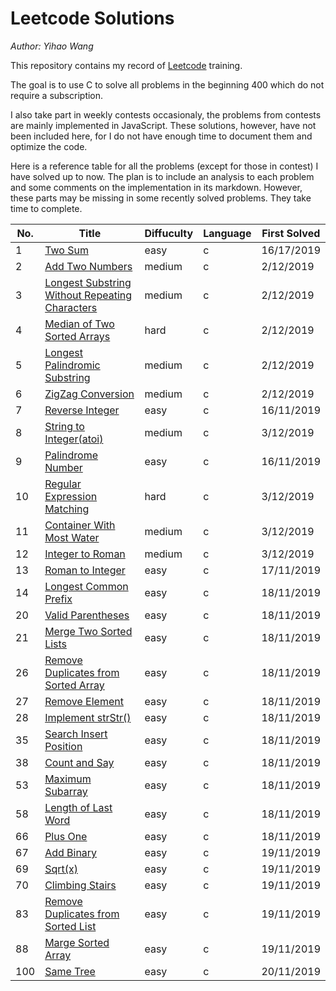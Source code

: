 # Leetcode Solutions

*Author: Yihao Wang*

This repository contains my record of [Leetcode](https://leetcode.com/) training.

The goal is to use C to solve all problems in the beginning 400 which do not require a subscription.

I also take part in weekly contests occasionaly, the problems from contests are mainly implemented in JavaScript. These solutions, however, have not been included here, for I do not have enough time to document them and optimize the code.

Here is a reference table for all the problems (except for those in contest) I have solved up to now. The plan is to include an analysis to each problem and some comments on the implementation in its markdown. However, these parts may be missing in some recently solved problems. They take time to complete.

|No.|Title|Diffuculty|Language|First Solved|
|---|---|---|---|---|
|1|[Two Sum](https://github.com/CoderYihaoWang/LeetCodeSolutions/blob/master/1_Two_Sum.md)|easy|c|16/17/2019|
|2|[Add Two Numbers](https://github.com/CoderYihaoWang/LeetCodeSolutions/blob/master/2_Add_Two_Numbers.md)|medium|c|2/12/2019|
|3|[Longest Substring Without Repeating Characters](https://github.com/CoderYihaoWang/LeetCodeSolutions/blob/master/3_Longest_Substring_Without_Repeating_Characters.md)|medium|c|2/12/2019|
|4|[Median of Two Sorted Arrays](https://github.com/CoderYihaoWang/LeetCodeSolutions/blob/master/4_Median_of_Two_Sorted_Arrays.md)|hard|c|2/12/2019|
|5|[Longest Palindromic Substring](https://github.com/CoderYihaoWang/LeetCodeSolutions/blob/master/5_Longest_Palindromic_Substring.md)|medium|c|2/12/2019|
|6|[ZigZag Conversion](https://github.com/CoderYihaoWang/LeetCodeSolutions/blob/master/6_ZigZag_Conversion.md)|medium|c|2/12/2019|
|7|[Reverse Integer](https://github.com/CoderYihaoWang/LeetCodeSolutions/blob/master/7_Reverse_Integer.md)|easy|c|16/11/2019|
|8|[String to Integer(atoi)](https://github.com/CoderYihaoWang/LeetCodeSolutions/blob/master/8_String_to_Integer(atoi).md)|medium|c|3/12/2019|
|9|[Palindrome Number](https://github.com/CoderYihaoWang/LeetCodeSolutions/blob/master/9_Palindrome_Number.md)|easy|c|16/11/2019|
|10|[Regular Expression Matching](https://github.com/CoderYihaoWang/LeetCodeSolutions/blob/master/10_Regular_Expression_Matching.md)|hard|c|3/12/2019|
|11|[Container With Most Water](https://github.com/CoderYihaoWang/LeetCodeSolutions/blob/master/11_Container_With_Most_Water.md)|medium|c|3/12/2019|
|12|[Integer to Roman](https://github.com/CoderYihaoWang/LeetCodeSolutions/blob/master/12_Integer_to_Roman.md)|medium|c|3/12/2019|
|13|[Roman to Integer](https://github.com/CoderYihaoWang/LeetCodeSolutions/blob/master/13_Roman_to_Integer.md)|easy|c|17/11/2019|
|14|[Longest Common Prefix](https://github.com/CoderYihaoWang/LeetCodeSolutions/blob/master/14_Longest_Common_Prefix.md)|easy|c|18/11/2019|
|20|[Valid Parentheses](https://github.com/CoderYihaoWang/LeetCodeSolutions/blob/master/20_Valid_Parentheses.md)|easy|c|18/11/2019|
|21|[Merge Two Sorted Lists](https://github.com/CoderYihaoWang/LeetCodeSolutions/blob/master/21_Merge_Two_Sorted_Lists.md)|easy|c|18/11/2019|
|26|[Remove Duplicates from Sorted Array](https://github.com/CoderYihaoWang/LeetCodeSolutions/blob/master/26_Remove_Duplicates_from_Sorted_Array.md)|easy|c|18/11/2019|
|27|[Remove Element](https://github.com/CoderYihaoWang/LeetCodeSolutions/blob/master/27_Remove_Element.md)|easy|c|18/11/2019|
|28|[Implement strStr()](https://github.com/CoderYihaoWang/LeetCodeSolutions/blob/master/28_Implement_strStr().md)|easy|c|18/11/2019|
|35|[Search Insert Position](https://github.com/CoderYihaoWang/LeetCodeSolutions/blob/master/35_Search_Insert_Position.md)|easy|c|18/11/2019|
|38|[Count and Say](https://github.com/CoderYihaoWang/LeetCodeSolutions/blob/master/38_Count_and_Say.md)|easy|c|18/11/2019|
|53|[Maximum Subarray](https://github.com/CoderYihaoWang/LeetCodeSolutions/blob/master/53_Maximum_Subarray.md)|easy|c|18/11/2019|
|58|[Length of Last Word](https://github.com/CoderYihaoWang/LeetCodeSolutions/blob/master/58_Length_of_Last_Word.md)|easy|c|18/11/2019|
|66|[Plus One](https://github.com/CoderYihaoWang/LeetCodeSolutions/blob/master/66_Plus_One.md)|easy|c|18/11/2019|
|67|[Add Binary](https://github.com/CoderYihaoWang/LeetCodeSolutions/blob/master/67_Add_Binary.md)|easy|c|19/11/2019|
|69|[Sqrt(x)](https://github.com/CoderYihaoWang/LeetCodeSolutions/blob/master/69_Sqrt(x).md)|easy|c|19/11/2019|
|70|[Climbing Stairs](https://github.com/CoderYihaoWang/LeetCodeSolutions/blob/master/70_Climbing_Stairs.md)|easy|c|19/11/2019|
|83|[Remove Duplicates from Sorted List](https://github.com/CoderYihaoWang/LeetCodeSolutions/blob/master/83_Remove_Duplicates_from_Sorted_List.md)|easy|c|19/11/2019|
|88|[Marge Sorted Array](https://github.com/CoderYihaoWang/LeetCodeSolutions/blob/master/88_Marge_Sorted_Array.md)|easy|c|19/11/2019|
|100|[Same Tree](https://github.com/CoderYihaoWang/LeetCodeSolutions/blob/master/100_Same_Tree.md)|easy|c|20/11/2019|
